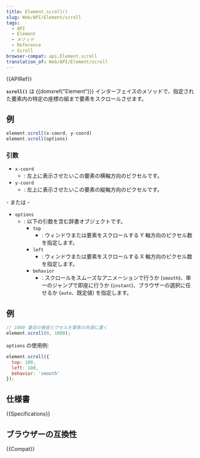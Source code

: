 ```yaml
---
title: Element.scroll()
slug: Web/API/Element/scroll
tags:
  - API
  - Element
  - メソッド
  - Reference
  - Scroll
browser-compat: api.Element.scroll
translation_of: Web/API/Element/scroll
---
```

{{APIRef}}

**`scroll()`** は {{domxref("Element")}} インターフェイスのメソッドで、指定された要素内の特定の座標の組まで要素をスクロールさせます。

## 例

```js
element.scroll(x-coord, y-coord)
element.scroll(options)
```

### 引数

- `x-coord`
  - : 左上に表示させたいこの要素の横軸方向のピクセルです。
- `y-coord`
  - : 左上に表示させたいこの要素の縦軸方向のピクセルです。

\- または -

- `options`
  - : 以下の引数を含む辞書オブジェクトです。
    - `top`
      - : ウィンドウまたは要素をスクロールする Y 軸方向のピクセル数を指定します。
    - `left`
      - : ウィンドウまたは要素をスクロールする X 軸方向のピクセル数を指定します。
    - `behavior`
      - : スクロールをスムーズなアニメーションで行うか (`smooth`)、単一のジャンプで即座に行うか (`instant`)、ブラウザーの選択に任せるか (`auto`、既定値) を指定します。

## 例

```js
// 1000 番目の垂直ピクセルを要素の先頭に置く
element.scroll(0, 1000);
```

`options` の使用例:

```js
element.scroll({
  top: 100,
  left: 100,
  behavior: 'smooth'
});
```

## 仕様書

{{Specifications}}

## ブラウザーの互換性

{{Compat}}
